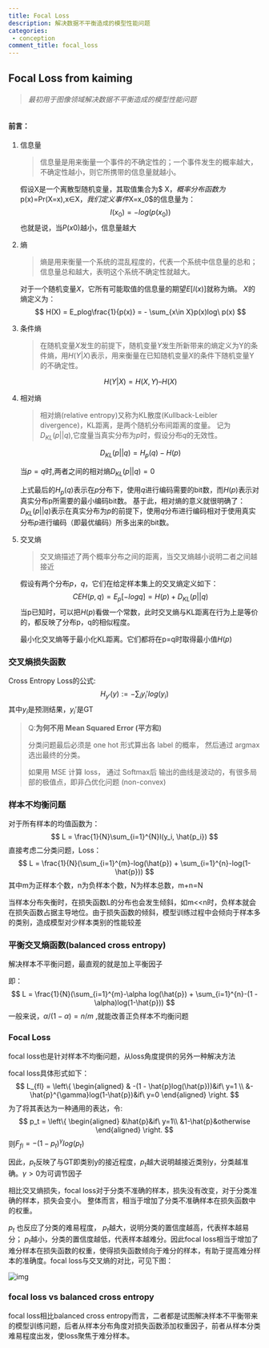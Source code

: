 ```yaml
---
title: Focal Loss
description: 解决数据不平衡造成的模型性能问题
categories:
 - conception
comment_title: focal_loss
---
```


## Focal Loss from kaiming

> ###### 最初用于图像领域解决数据不平衡造成的模型性能问题

#### 前言：

1. 信息量

   > 信息量是用来衡量一个事件的不确定性的；一个事件发生的概率越大，不确定性越小，则它所携带的信息量就越小。

   假设X是一个离散型随机变量，其取值集合为$ X$，概率分布函数为$p(x)=Pr(X=x),x∈X$，我们定义事件$X=x_0$的信息量为：
   $$
   I(x_0) = -log(p(x_0))
   $$
   也就是说，当$P(x0)$越小，信息量越大

2. 熵

   > 熵是用来衡量一个系统的混乱程度的，代表一个系统中信息量的总和；信息量总和越大，表明这个系统不确定性就越大。

   对于一个随机变量$X$，它所有可能取值的信息量的期望$E[I(x)]$就称为熵。 
   $X$的熵定义为： 
   $$
   H(X) = E_plog\frac{1}{p(x)} = - \sum_{x\in X}p(x)log\ p(x)
   $$

3. 条件熵

   > 在随机变量$X$发生的前提下，随机变量$Y$发生所新带来的熵定义为Y的条件熵，用$H(Y|X)$表示，用来衡量在已知随机变量$X$的条件下随机变量Y的不确定性。

   $$
   H(Y|X)=H(X,Y)–H(X)
   $$

4. 相对熵

   > 相对熵(relative entropy)又称为KL散度(Kullback-Leibler divergence)，KL距离，是两个随机分布间距离的度量。 
   > 记为$D_{KL}(p||q)$,它度量当真实分布为$p$时，假设分布$q$的无效性。

   $$
   D_{KL}(p||q) = H_p(q)-H(p)
   $$

   当$p=q$时,两者之间的相对熵$D_{KL}(p||q)=0$

   上式最后的$H_{p}(q)$表示在$p$分布下，使用$q$进行编码需要的bit数，而$H(p)$表示对真实分布p所需要的最小编码bit数。 
   基于此，相对熵的意义就很明确了：$D_{KL}(p||q)$表示在真实分布为$p$的前提下，使用$q$分布进行编码相对于使用真实分布$p$进行编码（即最优编码）所多出来的bit数。

5. 交叉熵

   > 交叉熵描述了两个概率分布之间的距离，当交叉熵越小说明二者之间越接近

   假设有两个分布$p$，$q$，它们在给定样本集上的交叉熵定义如下：
   $$
   CEH(p, q) = E_p[-logq] = H(p)+D_{KL}(p||q)
   $$
   当p已知时，可以把$H(p)$看做一个常数，此时交叉熵与KL距离在行为上是等价的，都反映了分布p，q的相似程度。

   最小化交叉熵等于最小化KL距离。它们都将在p=q时取得最小值$H(p)$

### 交叉熵损失函数

Cross Entropy Loss的公式:
$$
H_{y'}(y) := - \sum_{i}y_i'log(y_i)
$$
其中$y_i$是预测结果，$y_i'$是GT

>  Q:**为何不用 Mean Squared Error (平方和)**
>
> 分类问题最后必须是 one hot 形式算出各 label 的概率， 然后通过 argmax 选出最终的分类。
>
> 如果用 MSE 计算 loss， 通过 Softmax后 输出的曲线是波动的，有很多局部的极值点，即非凸优化问题 (non-convex)

### 样本不均衡问题

对于所有样本的均值函数为：
$$
L = \frac{1}{N}\sum_{i=1}^{N}l(y_i, \hat{p_i})
$$
直接考虑二分类问题，Loss：
$$
L = \frac{1}{N}(\sum_{i=1}^{m}-log(\hat{p}) + \sum_{i=1}^{n}-log(1-\hat{p}))
$$
其中m为正样本个数，n为负样本个数，N为样本总数，m+n=N

当样本分布失衡时，在损失函数L的分布也会发生倾斜，如m<<n时，负样本就会在损失函数占据主导地位。由于损失函数的倾斜，模型训练过程中会倾向于样本多的类别，造成模型对少样本类别的性能较差

### 平衡交叉熵函数(balanced cross entropy)

解决样本不平衡问题，最直观的就是加上平衡因子

即：
$$
L = \frac{1}{N}(\sum_{i=1}^{m}-\alpha log(\hat{p}) + \sum_{i=1}^{n}-(1 - \alpha)log(1-\hat{p}))
$$
一般来说，$\alpha/(1-\alpha) = n / m$ ,就能改善正负样本不均衡问题

### Focal Loss

focal loss也是针对样本不均衡问题，从loss角度提供的另外一种解决方法

focal loss具体形式如下：
$$
L_{fl} = \left\{
\begin{aligned}
& -(1 - \hat{p}log(\hat{p}))&if\ y=1 \\
&-\hat{p}^{\gamma}log(1-\hat{p})&if\ y=0
\end{aligned}
\right.
$$
为了将其表达为一种通用的表达，令:
$$
p_t = \left\{
\begin{aligned}
&\hat{p}&if\ y=1\\
&1-\hat{p}&otherwise
\end{aligned}
\right.
$$
则$F_{fl} = - (1-p_t)^{\gamma}log(p_t)$

因此，$p_t$反映了与GT即类别y的接近程度，$p_t$越大说明越接近类别y，分类越准确。$\gamma > 0$为可调节因子

相比交叉熵损失，focal loss对于分类不准确的样本，损失没有改变，对于分类准确的样本，损失会变小。 整体而言，相当于增加了分类不准确样本在损失函数中的权重。

$p_t$ 也反应了分类的难易程度， $p_t$越大，说明分类的置信度越高，代表样本越易分； $p_t$越小，分类的置信度越低，代表样本越难分。因此focal loss相当于增加了难分样本在损失函数的权重，使得损失函数倾向于难分的样本，有助于提高难分样本的准确度。focal loss与交叉熵的对比，可见下图：

![img](https://pic4.zhimg.com/80/v2-b6b6cc9a6375df5536e3a506dc9c910b_1440w.webp)

### focal loss vs balanced cross entropy

focal loss相比balanced cross entropy而言，二者都是试图解决样本不平衡带来的模型训练问题，后者从样本分布角度对损失函数添加权重因子，前者从样本分类难易程度出发，使loss聚焦于难分样本。